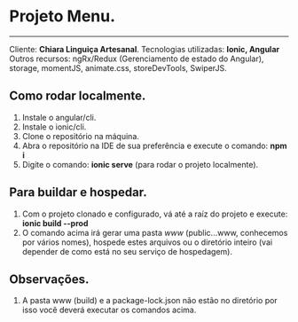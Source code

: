 # Projeto **Menu**.

-------------------

Cliente: **Chiara Linguiça Artesanal**.
Tecnologias utilizadas: **Ionic, Angular**
Outros recursos: ngRx/Redux (Gerenciamento de estado do Angular), storage, momentJS, animate.css, storeDevTools, SwiperJS.

## Como rodar **localmente**.

1. Instale o angular/cli.
2. Instale o ionic/cli.
3. Clone o repositório na máquina.
4. Abra o repositório na IDE de sua preferência e execute o comando: **npm i**
5. Digite o comando: **ionic serve** (para rodar o projeto localmente).

## Para buildar e hospedar.

1. Com o projeto clonado e configurado, vá até a raíz do projeto e execute: **ionic build --prod**
2. O comando acima irá gerar uma pasta *www* (public...www, conhecemos por vários nomes), hospede estes arquivos ou o diretório inteiro (vai depender de como está no seu serviço de hospedagem).

## Observações.

1. A pasta www (build) e a package-lock.json não estão no diretório por isso você deverá executar os comandos acima.
